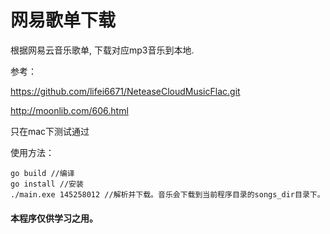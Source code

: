 # 网易歌单下载

根据网易云音乐歌单, 下载对应mp3音乐到本地.

参考：

https://github.com/lifei6671/NeteaseCloudMusicFlac.git

http://moonlib.com/606.html

只在mac下测试通过

使用方法：

    go build //编译
    go install //安装
    ./main.exe 145258012 //解析并下载。音乐会下载到当前程序目录的songs_dir目录下。

#### 本程序仅供学习之用。
